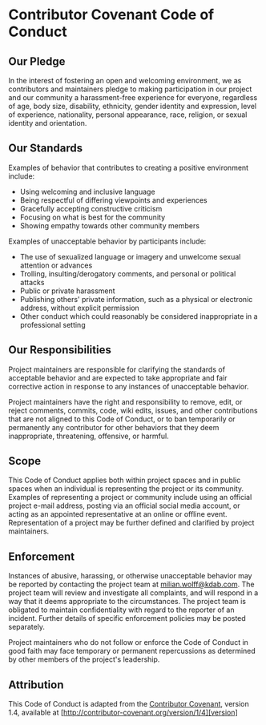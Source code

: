 # Contributor Covenant Code of Conduct

## Our Pledge

In the interest of fostering an open and welcoming environment, we as contributors and maintainers
pledge to making participation in our project and our community a harassment-free experience for
everyone, regardless of age, body size, disability, ethnicity, gender identity and expression, level
of experience, nationality, personal appearance, race, religion, or sexual identity and orientation.

## Our Standards

Examples of behavior that contributes to creating a positive environment include:

* Using welcoming and inclusive language
* Being respectful of differing viewpoints and experiences
* Gracefully accepting constructive criticism
* Focusing on what is best for the community
* Showing empathy towards other community members

Examples of unacceptable behavior by participants include:

* The use of sexualized language or imagery and unwelcome sexual attention or advances
* Trolling, insulting/derogatory comments, and personal or political attacks
* Public or private harassment
* Publishing others' private information, such as a physical or electronic address, without explicit permission
* Other conduct which could reasonably be considered inappropriate in a professional setting

## Our Responsibilities

Project maintainers are responsible for clarifying the standards of acceptable behavior and are expected to
take appropriate and fair corrective action in response to any instances of unacceptable behavior.

Project maintainers have the right and responsibility to remove, edit, or reject comments, commits, code, wiki
edits, issues, and other contributions that are not aligned to this Code of Conduct, or to ban temporarily or
permanently any contributor for other behaviors that they deem inappropriate, threatening, offensive, or
harmful.

## Scope

This Code of Conduct applies both within project spaces and in public spaces when an individual is representing
the project or its community. Examples of representing a project or community include using an official project
e-mail address, posting via an official social media account, or acting as an appointed representative at an
online or offline event. Representation of a project may be further defined and clarified by project
maintainers.

## Enforcement

Instances of abusive, harassing, or otherwise unacceptable behavior may be reported by contacting the project
team at milian.wolff@kdab.com. The project team will review and investigate all complaints, and will respond in
a way that it deems appropriate to the circumstances. The project team is obligated to maintain confidentiality
with regard to the reporter of an incident. Further details of specific enforcement policies may be posted
separately.

Project maintainers who do not follow or enforce the Code of Conduct in good faith may face temporary or
permanent repercussions as determined by other members of the project's leadership.

## Attribution

This Code of Conduct is adapted from the [Contributor Covenant][homepage], version 1.4, available at
[http://contributor-covenant.org/version/1/4][version]

[homepage]: http://contributor-covenant.org
[version]: http://contributor-covenant.org/version/1/4/
